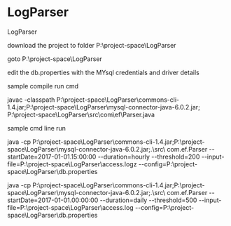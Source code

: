 # LogParser
LogParser


download the project to folder P:\project-space\LogParser

goto P:\project-space\LogParser

edit the db.properties with the MYsql credentials and driver details

sample compile run cmd

javac -classpath P:\project-space\LogParser\commons-cli-1.4.jar;P:\project-space\LogParser\mysql-connector-java-6.0.2.jar; P:\project-space\LogParser\src\com\ef\Parser.java

sample cmd line run

java -cp P:\project-space\LogParser\commons-cli-1.4.jar;P:\project-space\LogParser\mysql-connector-java-6.0.2.jar;.\src\ com.ef.Parser --startDate=2017-01-01.15:00:00 --duration=hourly --threshold=200 --input-file=P:\project-space\LogParser\access.logz --config=P:\project-space\LogParser\db.properties

java -cp P:\project-space\LogParser\commons-cli-1.4.jar;P:\project-space\LogParser\mysql-connector-java-6.0.2.jar;.\src\ com.ef.Parser --startDate=2017-01-01.00:00:00 --duration=daily --threshold=500 --input-file=P:\project-space\LogParser\access.log --config=P:\project-space\LogParser\db.properties
